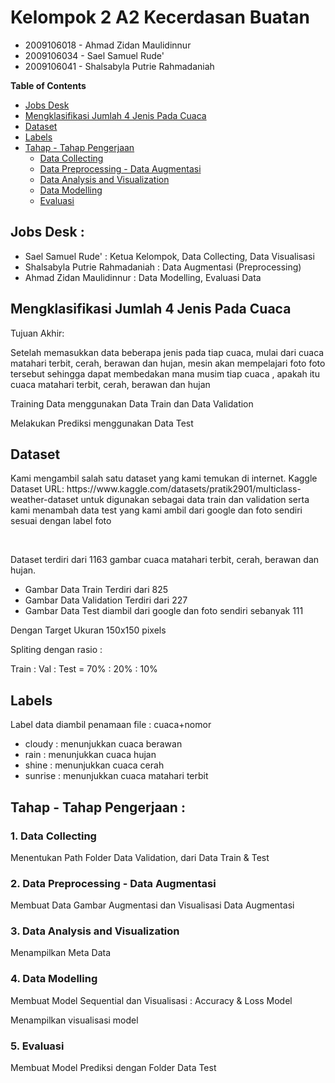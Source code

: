 <h1>Kelompok 2 A2 Kecerdasan Buatan</h1>
<ul>
  <li>2009106018 - Ahmad Zidan Maulidinnur</li>
	<li>2009106034 - Sael Samuel Rude'</li>
	<li>2009106041 - Shalsabyla Putrie Rahmadaniah</li>
</ul>

**Table of Contents**
- [Jobs Desk](#jobs-desk--)
- [Mengklasifikasi Jumlah 4 Jenis Pada Cuaca](#mengklasifikasi-jumlah-4-jenis-pada-cuaca)
- [Dataset](#dataset)
- [Labels](#labels)
- [Tahap - Tahap Pengerjaan](#tahap---tahap-pengerjaan-)
  - [Data Collecting](#1-data-collecting)
  - [Data Preprocessing - Data Augmentasi](#2-data-preprocessing---data-augmentasi)
  - [Data Analysis and Visualization](#3-Data-Analysis-and-Visualization)
  - [ Data Modelling](#4-Data-Modelling)
  - [Evaluasi](#5-evaluasi)

<h2>Jobs Desk : </h2>
<ul>
	<li>Sael Samuel Rude' : Ketua Kelompok, Data Collecting, Data Visualisasi</li>
  <li>Shalsabyla Putrie Rahmadaniah : Data Augmentasi (Preprocessing)</li>
	<li>Ahmad Zidan Maulidinnur : Data Modelling, Evaluasi Data</li>
</ul>

<h2>Mengklasifikasi Jumlah 4 Jenis Pada Cuaca</h2>

Tujuan Akhir:
<br>
<p>Setelah memasukkan data beberapa jenis pada tiap cuaca, mulai dari cuaca matahari terbit, cerah, berawan dan hujan, mesin akan mempelajari foto foto tersebut sehingga dapat membedakan mana musim tiap cuaca , apakah itu cuaca matahari terbit, cerah, berawan dan hujan</p>
<p>Training Data menggunakan Data Train dan Data Validation</p>
<p>Melakukan Prediksi menggunakan Data Test</p>

<h2>Dataset</h2>

<p>Kami mengambil salah satu dataset yang kami temukan di internet.
Kaggle Dataset URL: https://www.kaggle.com/datasets/pratik2901/multiclass-weather-dataset untuk digunakan sebagai data train dan validation serta kami menambah data test yang kami ambil dari google dan foto sendiri sesuai dengan label foto</p>

<br>
	<p>Dataset terdiri dari 1163 gambar cuaca matahari terbit, cerah, berawan dan hujan.</p>
	<ul>
		<li>Gambar Data Train Terdiri dari 825</li>
		<li>Gambar Data Validation Terdiri dari 227</li>
    <li>Gambar Data Test diambil dari google dan foto sendiri sebanyak 111</li>
	</ul>
		<p>Dengan Target Ukuran 150x150 pixels</p>
	</ul>
	<p>Spliting dengan rasio : </p>
	<p> Train : Val : Test = 70% : 20% : 10% </p>

<h2>Labels</h2>

<p>Label data diambil penamaan file : cuaca+nomor</p>
<ul>
		<li>cloudy : menunjukkan cuaca berawan</li>
		<li>rain : menunjukkan cuaca hujan</li>
    <li>shine : menunjukkan cuaca cerah</li>
    <li>sunrise : menunjukkan cuaca matahari terbit</li>
	</ul>

<h2>Tahap - Tahap Pengerjaan :</h2>

### 1. Data Collecting
<p> Menentukan Path Folder Data Validation, dari Data Train & Test</p>

### 2. Data Preprocessing - Data Augmentasi
<p>Membuat Data Gambar Augmentasi dan Visualisasi Data Augmentasi</p>

### 3. Data Analysis and Visualization
<p>Menampilkan Meta Data</p>

### 4. Data Modelling
<p>Membuat Model Sequential dan Visualisasi : Accuracy & Loss Model</p>
<p>Menampilkan visualisasi model</p>

### 5. Evaluasi
<p>Membuat Model Prediksi dengan Folder Data Test</p>

